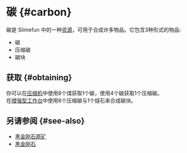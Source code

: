 # 碳 {#carbon}

碳是 Slimefun 中的一种[资源](/Resources)，可用于合成许多物品。它包含3种形式的物品:

- 碳
- 压缩碳
- 碳块

## 获取 {#obtaining}

你可以在[压缩机](/Compressor)中使用8个煤获取1个碳，使用4个碳获取1个压缩碳。  
在[增强型工作台](/Enhanced-Crafting-Table)中使用8个压缩碳与1个燧石来合成碳块。

## 另请参阅 {#see-also}

- [黑金刚石原矿](/Carbonado)
- [黑金刚石](/Carbonado)
